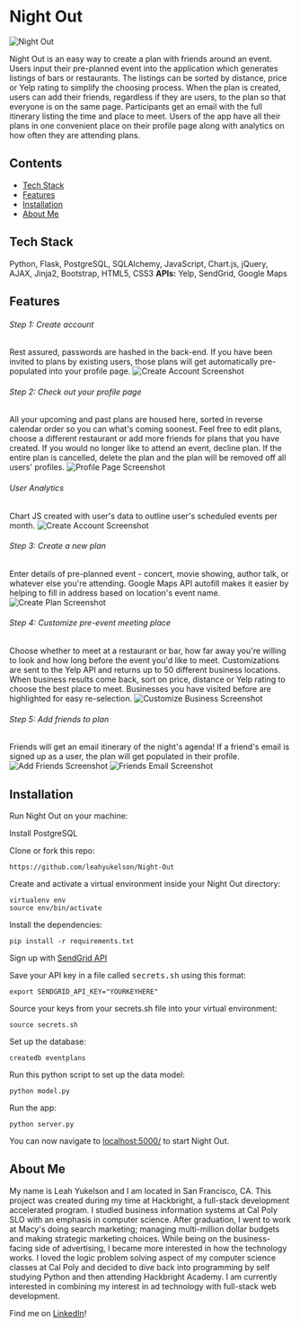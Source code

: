 # Night Out

![Night Out](https://github.com/leahyukelson/Night-Out/blob/master/static/nightout_t.png)

Night Out is an easy way to create a plan with friends around an event. Users input their pre-planned event into the application which generates listings of bars or restaurants. The listings can be sorted by distance, price or Yelp rating to simplify the choosing process. When the plan is created, users can add their friends, regardless if they are users, to the plan so that everyone is on the same page. Participants get an email with the full itinerary listing the time and place to meet. Users of the app have all their plans in one convenient place on their profile page along with analytics on how often they are attending plans.

## Contents
* [Tech Stack](#tech)
* [Features](#feats)
* [Installation](#install)
* [About Me](#about)

## <a name="tech"></a>Tech Stack
Python, Flask, PostgreSQL, SQLAlchemy, JavaScript, Chart.js, jQuery, AJAX, Jinja2, Bootstrap, HTML5, CSS3
**APIs:** Yelp, SendGrid, Google Maps

## <a name="feats"></a>Features

###### Step 1: Create account
Rest assured, passwords are hashed in the back-end. If you have been invited to plans by existing users, those plans will get automatically pre-populated into your profile page.
![](https://github.com/leahyukelson/Night-Out/blob/master/screenshots/create-account.JPG "Create Account Screenshot")

###### Step 2: Check out your profile page
All your upcoming and past plans are housed here, sorted in reverse calendar order so you can what's coming soonest. Feel free to edit plans, choose a different restaurant or add more friends for plans that you have created. If you would no longer like to attend an event, decline plan. If the entire plan is cancelled, delete the plan and the plan will be removed off all users' profiles.
![](http://g.recordit.co/muj8d3sL0f.gif "Profile Page Screenshot")

###### User Analytics
Chart JS created with user's data to outline user's scheduled events per month.
![](https://github.com/leahyukelson/Night-Out/blob/master/screenshots/analytics.JPG "Create Account Screenshot")

###### Step 3: Create a new plan
Enter details of pre-planned event - concert, movie showing, author talk, or whatever else you're attending. Google Maps API autofill makes it easier by helping to fill in address based on location's event name.
![](http://g.recordit.co/xyoeyzIim8.gif "Create Plan Screenshot")

###### Step 4: Customize pre-event meeting place
Choose whether to meet at a restaurant or bar, how far away you're willing to look and how long before the event you'd like to meet. Customizations are sent to the Yelp API and returns up to 50 different business locations. When business results come back, sort on price, distance or Yelp rating to choose the best place to meet. Businesses you have visited before are highlighted for easy re-selection. 
![](http://g.recordit.co/pjcVN3eBAx.gif "Customize Business Screenshot")

###### Step 5: Add friends to plan
Friends will get an email itinerary of the night's agenda! If a friend's email is signed up as a user, the plan will get populated in their profile.
![](https://github.com/leahyukelson/Night-Out/blob/master/screenshots/add-friends.JPG "Add Friends Screenshot")
![](https://github.com/leahyukelson/Night-Out/blob/master/screenshots/friend-email.JPG "Friends Email Screenshot")

## <a name="install"></a>Installation
Run Night Out on your machine:

Install PostgreSQL

Clone or fork this repo:

```
https://github.com/leahyukelson/Night-Out
```

Create and activate a virtual environment inside your Night Out directory:

```
virtualenv env
source env/bin/activate
```

Install the dependencies:

```
pip install -r requirements.txt
```

Sign up with [SendGrid API](https://app.sendgrid.com/signup?id=71713987-9f01-4dea-b3d4-8d0bcd9d53ed)

Save your API key in a file called <kbd>secrets.sh</kbd> using this format:

```
export SENDGRID_API_KEY="YOURKEYHERE"
```

Source your keys from your secrets.sh file into your virtual environment:

```
source secrets.sh
```

Set up the database:

```
createdb eventplans
```

Run this python script to set up the data model:

```
python model.py
```

Run the app:

```
python server.py
```

You can now navigate to [localhost:5000/](localhost:5000) to start Night Out.

## <a name="about"></a>About Me
My name is Leah Yukelson and I am located in San Francisco, CA. This project was created during my time at Hackbright, a full-stack development accelerated program. I studied business information systems at Cal Poly SLO with an emphasis in computer science. After graduation, I went to work at Macy's doing search marketing; managing multi-million dollar budgets and making strategic marketing choices. While being on the business-facing side of advertising, I became more interested in how the technology works. I loved the logic problem solving aspect of my computer science classes at Cal Poly and decided to dive back into programming by self studying Python and then attending Hackbright Academy. I am currently interested in combining my interest in ad technology with full-stack web development.

Find me on [LinkedIn](https://www.linkedin.com/in/leahyukelson/)!
